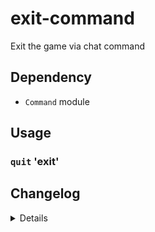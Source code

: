 # exit-command
Exit the game via chat command

## Dependency
- `Command` module

## Usage
### `quit` 'exit'

## Changelog
<details>

    1.10
    - Added Command dependency
    - Removed slash support

</details>
